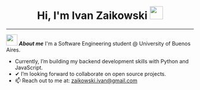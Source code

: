 <h1 align="center">
  <b>Hi, I'm Ivan Zaikowski </b> <img src="https://media0.giphy.com/media/v1.Y2lkPTc5MGI3NjExMnFrZnNudGphYWdzbXBhZzlzajFlM210Y2M4MzU5dm1qd2FwMWkyZCZlcD12MV9pbnRlcm5hbF9naWZfYnlfaWQmY3Q9cw/wAKZXqfrepPvJDRY6y/giphy.gif" width="35">
</h1>

<hr>

<img src="https://media.giphy.com/media/ObNTw8Uzwy6KQ/giphy.gif" width="30px">&nbsp;***About me***
I'm a Software Engineering student @ University of Buenos Aires.

- Currently, I’m building my backend development skills with Python and JavaScript.
- ✔ I’m looking forward to collaborate on open source projects.
- 📫 Reach out to me at: zaikowski.ivan@gmail.com
